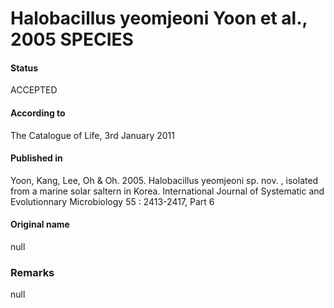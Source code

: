 # Halobacillus yeomjeoni Yoon et al., 2005 SPECIES

#### Status
ACCEPTED

#### According to
The Catalogue of Life, 3rd January 2011

#### Published in
Yoon, Kang, Lee, Oh & Oh. 2005. Halobacillus yeomjeoni sp. nov. , isolated from a marine solar saltern in Korea. International Journal of Systematic and Evolutionnary Microbiology 55 : 2413-2417, Part 6

#### Original name
null

### Remarks
null